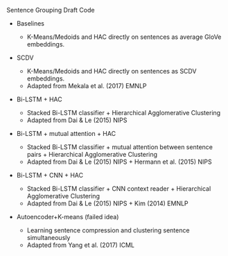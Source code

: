 Sentence Grouping Draft Code

* Baselines
  * K-Means/Medoids and HAC directly on sentences as average GloVe embeddings.
  
* SCDV
  * K-Means/Medoids and HAC directly on sentences as SCDV embeddings.
  * Adapted from Mekala et al. (2017) EMNLP

* Bi-LSTM + HAC
  * Stacked Bi-LSTM classifier + Hierarchical Agglomerative Clustering
  * Adapted from Dai & Le (2015) NIPS
  
* Bi-LSTM + mutual attention + HAC
  * Stacked Bi-LSTM classifier + mutual attention between sentence pairs + Hierarchical Agglomerative Clustering
  * Adapted from Dai & Le (2015) NIPS + Hermann et al. (2015) NIPS

* Bi-LSTM + CNN + HAC
  * Stacked Bi-LSTM classifier + CNN context reader + Hierarchical Agglomerative Clustering
  * Adapted from Dai & Le (2015) NIPS + Kim (2014) EMNLP
  
* Autoencoder+K-means (failed idea)
  * Learning sentence compression and clustering sentence simultaneously
  * Adapted from Yang et al. (2017) ICML
